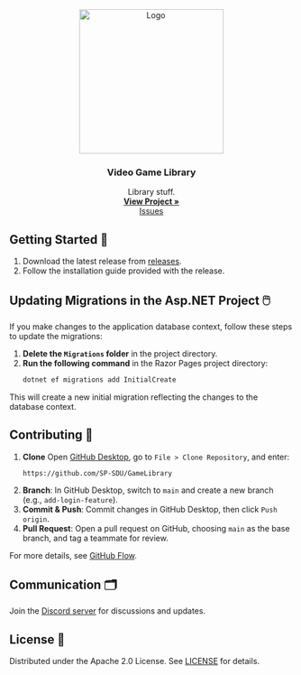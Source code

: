 <div align="center">
  <img src="images/GAME.avif" alt="Logo" width="256" height="256">
  <h3 align="center">Video Game Library</h3>
  <p align="center">
    Library stuff.
    <br />
    <a href="https://github.com/SP-SDU/GameLibrary"><strong>View Project »</strong></a>
    <br />
    <a href="https://github.com/SP-SDU/GameLibrary/issues">Issues</a>
  </p>
</div>

## Getting Started 🚀

1. Download the latest release from [releases](https://github.com/SP-SDU/GameLibrary/releases/).
2. Follow the installation guide provided with the release.

## Updating Migrations in the Asp.NET Project 🖱️

If you make changes to the application database context, follow these steps to update the migrations:

1. **Delete the ****`Migrations`**** folder** in the project directory.
2. **Run the following command** in the Razor Pages project directory:
   ```bash
   dotnet ef migrations add InitialCreate
   ```

This will create a new initial migration reflecting the changes to the database context.

## Contributing 🤝

1. **Clone** Open [GitHub Desktop](https://desktop.github.com/), go to `File > Clone Repository`, and enter:
     ```
     https://github.com/SP-SDU/GameLibrary
     ```
2. **Branch**: In GitHub Desktop, switch to `main` and create a new branch (e.g., `add-login-feature`).
3. **Commit & Push**: Commit changes in GitHub Desktop, then click `Push origin`.
4. **Pull Request**: Open a pull request on GitHub, choosing `main` as the base branch, and tag a teammate for review.

For more details, see [GitHub Flow](https://githubflow.github.io/).

## Communication 🗂️

Join the [Discord server](https://discord.gg/YMfsnVVg2X) for discussions and updates.

## License 📝

Distributed under the Apache 2.0 License. See [LICENSE](LICENSE) for details.
